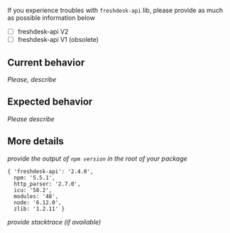 If you experience troubles with `freshdesk-api` lib, please provide as much as possible information below

* [ ] freshdesk-api V2
* [ ] freshdesk-api V1 (obsolete)

## Current behavior

_Please, describe_

## Expected behavior

_Please describe_

## More details

_provide the output of `npm version` in the root of your package_

```
{ 'freshdesk-api': '2.4.0',
  npm: '5.5.1',
  http_parser: '2.7.0',
  icu: '58.2',
  modules: '48',
  node: '6.12.0',
  zlib: '1.2.11' }
```

_provide stacktrace (if available)_
